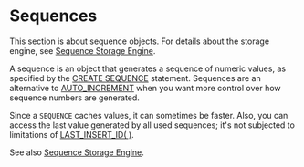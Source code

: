 
# Sequences

This section is about sequence objects. For details about the storage engine, see [Sequence Storage Engine](../../storage-engines/sequence-storage-engine.md).


A sequence is an object that generates a sequence of numeric values, as specified by the [CREATE SEQUENCE](create-sequence.md) statement. Sequences are an alternative to [AUTO_INCREMENT](../../storage-engines/innodb/auto_increment-handling-in-innodb.md) when you want more control over how sequence numbers are generated.


Since a `SEQUENCE` caches values, it can sometimes be faster. Also, you can access the last value generated by all used sequences; it's not subjected to limitations of [LAST_INSERT_ID( )](../sql-statements/built-in-functions/secondary-functions/information-functions/last_insert_id.md).


See also [Sequence Storage Engine](../../storage-engines/sequence-storage-engine.md).

